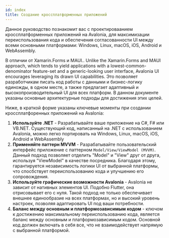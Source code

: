 ```yaml
---
id: index
title: Создание кроссплатформенных приложений
---
```



Данное руководство познакомит вас с проектироваанием кроссплатформенных приложений на Avalonia,
для максимизации переиспользования кода и обеспечения согласованности UI
между всеми основными платформами: Windows, Linux, macOS, iOS, Android и WebAssembly.

В отличии от Xamarin.Forms и MAUI..
Unlike the Xamarin.Forms and MAUI approach,
which tends to yield applications with a lowest-common-denominator feature-set
and a generic-looking user interface, 
Avalonia UI encourages leveraging its drawn UI capabilities.
Это позволяет разработчикам писать код работы с данными и бизнес-логику единожды, в одном месте,
а также предлагает адаптивный и высокопроизводительный UI для всех платформ.
В данном документе указаны основные архитектурные подходы для достижения этих целей.


Ниже, в краткой форме указаны ключевые моменты при создании кроссплатфоренных приложений на Avalonia:

1. **Используйте .NET** - Разрабатывайте ваше приложение на C#, F# или VB.NET.
Существующий код, написанный на .NET с использованием Avalonia, 
можно легко портировать на Windows, Linux, macOS, iOS, Android и WebAssembly
2. **Применяйте паттерн MVVM** -
Разрабатывайте пользовательский интерфейс приложение с паттерном `Model/View/ViewModel (MVVM)`.
Данный подход позволяет отделить "Model" и "View" друг от друга,
используя "ViewModel" в качестве посредника.
Благодаря этому, гарантируется независимость логики UI от выбранной платформы,
что спосбствует переиспользованию кода и улучшению его сопровождения.
3. **Используйте графические возможности Avalonia** -
Avalonia не зависит от нативных элементов UI. Подобно Flutter, она отрисовывает его с нуля.
Такой подход не только обеспечивает внешнее единообразие на всех платформах,
но и высокий уровень настроек, позволяя адаптировать UI под ваши потребности.
4. **Баланс между основным и платформозависимым кодом** - 
ключом к достижению максимальному переиспользованию кода, является баланс между
основным и платформозависимым кодом.
Основной код должен включать в себя все, что не взаимодействует напрямую с выбранной платформой.















